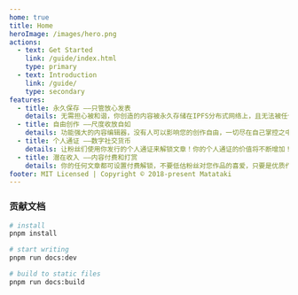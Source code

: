```yaml
---
home: true
title: Home
heroImage: /images/hero.png
actions:
  - text: Get Started
    link: /guide/index.html
    type: primary
  - text: Introduction
    link: /guide/
    type: secondary
features:
  - title: 永久保存 ——只管放心发表
    details: 无需担心被和谐，你创造的内容被永久存储在IPFS分布式网络上，且无法被任何人进行再次修改，方便在其他平台日后维权。
  - title: 自由创作 ——尺度收放自如
    details: 功能强大的内容编辑器，没有人可以影响您的创作自由，一切尽在自己掌控之中。您也可以允许自己的真粉们向自己提出建议的特权。
  - title: 个人通证 ——数字社交货币
    details: 让粉丝们使用你发行的个人通证来解锁文章！你的个人通证的价值将不断增加！粉丝通证不仅仅是你的专属货币，也是粉丝们作为同行者的印记。
  - title: 潜在收入 ——内容付费和打赏
    details: 你的任何文章都可设置付费解锁，不要低估粉丝对您作品的喜爱，只要是优质作品，即使需要付费，他们也会常有付费动力！甚至用个人通证打赏。
footer: MIT Licensed | Copyright © 2018-present Matataki
---
```


### 贡献文档

<CodeGroup>
  <CodeGroupItem title="PNPM" active>

```bash
# install
pnpm install

# start writing
pnpm run docs:dev

# build to static files
pnpm run docs:build
```

  </CodeGroupItem>
</CodeGroup>
